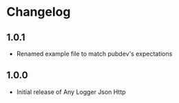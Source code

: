 # Changelog

## 1.0.1

* Renamed example file to match pubdev's expectations

## 1.0.0

* Initial release of Any Logger Json Http